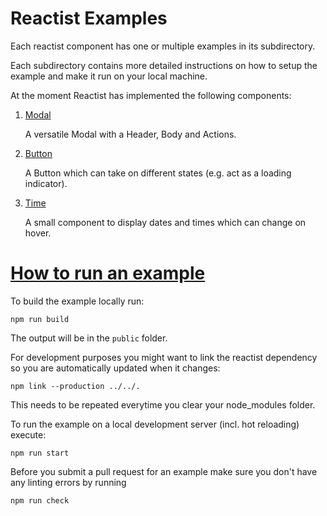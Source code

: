 # Reactist Examples

Each reactist component has one or multiple examples in its subdirectory. 

Each subdirectory contains more detailed instructions on how to setup the example and make it run on your local machine.

At the moment Reactist has implemented the following components:

1. [Modal](./modal/README.md)

   A versatile Modal with a Header, Body and Actions.
2. [Button](./button/README.md)

   A Button which can take on different states (e.g. act as a loading indicator).

3. [Time](./time/README.md)

    A small component to display dates and times which can change on hover.

# [How to run an example](#how-to-run)

To build the example locally run:
```
npm run build
```
The output will be in the `public` folder.

For development purposes you might want to link the reactist dependency so you are automatically updated when it changes:
```
npm link --production ../../.
```
This needs to be repeated everytime you clear your node_modules folder.

To run the example on a local development server (incl. hot reloading) execute:
```
npm run start
```

Before you submit a pull request for an example make sure you don't have any linting errors by running
```
npm run check
```